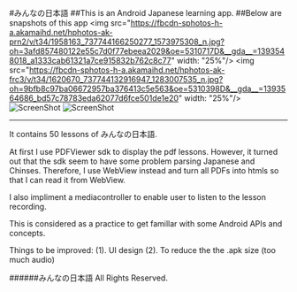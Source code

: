 #みんなの日本語
##This is an Android Japanese learning app. 
##Below are snapshots of this app
<img src="https://fbcdn-sphotos-h-a.akamaihd.net/hphotos-ak-prn2/v/t34/1958163_737744166250277_1573975308_n.jpg?oh=3afd857480122e55c7d0f77ebeea2029&oe=5310717D&__gda__=1393548018_a1333cab61321a7ce915832b762c8c77" width: "25%"/>
<img src="https://fbcdn-sphotos-h-a.akamaihd.net/hphotos-ak-frc3/v/t34/1620670_737744132916947_1283007535_n.jpg?oh=9bfb8c97ba06672957ba376413c5e563&oe=5310398D&__gda__=1393564686_bd57c78783eda62077d6fce501de1e20" width: "25%"/>
![ScreenShot](https://fbcdn-sphotos-h-a.akamaihd.net/hphotos-ak-prn2/v/t34/1958163_737744166250277_1573975308_n.jpg?oh=3afd857480122e55c7d0f77ebeea2029&oe=5310717D&__gda__=1393548018_a1333cab61321a7ce915832b762c8c77)
![ScreenShot](https://fbcdn-sphotos-h-a.akamaihd.net/hphotos-ak-frc3/v/t34/1620670_737744132916947_1283007535_n.jpg?oh=9bfb8c97ba06672957ba376413c5e563&oe=5310398D&__gda__=1393564686_bd57c78783eda62077d6fce501de1e20)

---
It contains 50 lessons of みんなの日本語.

At first I use PDFViewer sdk to display the pdf lessons. However, it turned out that the sdk seem to have some problem parsing Japanese and Chinses.
Therefore, I use WebView instead and turn all PDFs into htmls so that I can read it from WebView.

I also impliment a mediacontroller to enable user to listen to the lesson recording.

This is considered as a practice to get famillar with some Android APIs and concepts.

Things to be improved:
(1). UI design
(2). To reduce the the .apk size (too much audio)

[1]: https://www.dropbox.com/home/public/%E5%A4%A7%E5%AE%B6%E7%9A%84%E6%97%A5%E6%9C%AC%E8%AA%9E1-50%E8%AA%B2%E7%9A%84%E6%9B%B8        "みんなの日本語 Lessons"


######みんなの日本語  All Rights Reserved.
